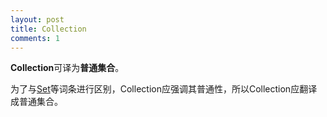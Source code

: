 ```yaml
---
layout: post
title: Collection
comments: 1
---
```


**Collection**可译为**普通集合**。

为了与[Set](/Set)等词条进行区别，Collection应强调其普通性，所以Collection应翻译成普通集合。